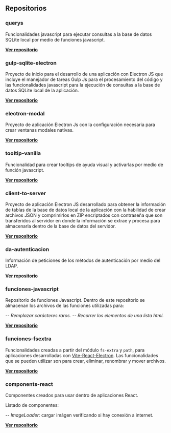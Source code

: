 ## Repositorios

### querys
Funcionalidades javascript para ejecutar consultas a la base de datos SQLite local por medio de funciones javascript.


**[Ver repositorio](https://github.com/angeljsus/querys)**


### gulp-sqlite-electron
Proyecto de inicio para el desarrollo de una aplicación con Electron JS que incluye el manejador de tareas Gulp Js para el procesamiento del código y las funcionalidades javascript para la ejecución de consultas a la base de datos SQLite local de la aplicación.


**[Ver repositorio](https://github.com/angeljsus/gulp-sqlite-electron)**


### electron-modal
Proyecto de aplicación Electron Js con la configuración necesaria para crear ventanas modales nativas.


**[Ver repositorio](https://github.com/angeljsus/electron-modal)**


### tooltip-vanilla
Funcionalidad para crear tooltips de ayuda visual y activarlas por medio de función javascript.


**[Ver repositorio](https://github.com/angeljsus/tooltip-vanilla)**


### client-to-server
Proyecto de aplicación Electron JS desarrollado para obtener la información de tablas de la base de datos local de la aplicación con la habilidad de crear archivos JSON y comprimirlos en ZIP encriptados con contraseña que son transferidos al servidor en donde la información se extrae y procesa para almacenarla dentro de la base de datos del servidor.


**[Ver repositorio](https://github.com/angeljsus/client-to-server)**


### da-autenticacion
Información de peticiones de los métodos de autenticación por medio del LDAP.

**[Ver repositorio](https://github.com/angeljsus/da-autenticacion)**


### funciones-javascript
Repositorio de funciones Javascript.
Dentro de este repositorio se almacenan los archivos de las funciones utilizadas para:

-- *Remplazar carácteres raros.*
-- *Recorrer los elementos de una lista html.*

**[Ver repositorio](https://github.com/angeljsus/funciones-javascript )**

### funciones-fsextra

Funcionalidades creadas a partir del módulo `fs-extra` y `path`, para aplicaciones desarrolladas con [Vite-React-Electron](https://github.com/lTimeless/vite-reactts-electron-starter). Las funcionalidades que se pueden utilizar son para crear, eliminar, renombrar y mover archivos.


**[Ver repositorio](https://github.com/angeljsus/funciones-fsextra)**

### components-react

Componentes creados para usar dentro de aplicaciones React.

Listado de componentes:

-- *ImageLoader:* cargar imágen verificando si hay conexión a internet.

**[Ver repositorio](https://github.com/angeljsus/components-react)**



